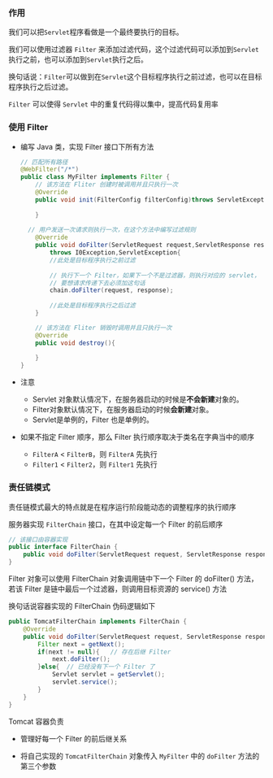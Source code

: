 ### 作用

我们可以把`Servlet`程序看做是一个最终要执行的目标。

我们可以使用过滤器 `Filter` 来添加过滤代码，这个过滤代码可以添加到`Servlet`执行之前，也可以添加到`Servlet`执行之后。

换句话说：`Filter`可以做到在`Servlet`这个目标程序执行之前过滤，也可以在目标程序执行之后过滤。

 `Filter` 可以使得 `Servlet` 中的重复代码得以集中，提高代码复用率



### 使用 Filter

- 编写 Java 类，实现 Filter 接口下所有方法

  ```java
  // 匹配所有路径
  @WebFilter("/*")
  public class MyFilter implements Filter {
      // 该方法在 Fliter 创建时被调用并且只执行一次
      @Override
      public void init(FilterConfig filterConfig)throws ServletException){
  		
      }
      
  	// 用户发送一次请求则执行一次，在这个方法中编写过滤规则
      @Override
      public void doFilter(ServletRequest request,ServletResponse response,FilterChain chain) 
          throws I0Exception,ServletException{
          //此处是目标程序执行之前过滤
          
          // 执行下一个 Filter，如果下一个不是过滤器，则执行对应的 servlet，
          // 要想请求传递下去必须加这句话
          chain.doFilter(request, response);
          
          //此处是目标程序执行之后过滤
      }
  
      // 该方法在 Fliter 销毁时调用并且只执行一次
      @Override
      public void destroy(){
         
      }  
  }
  ```

- 注意

  - Servlet 对象默认情况下，在服务器启动的时候是**不会新建**对象的。
  - Filter对象默认情况下，在服务器启动的时候**会新建**对象。
  - Servlet是单例的，Filter 也是单例的。

- 如果不指定 Filter 顺序，那么 Filter 执行顺序取决于类名在字典当中的顺序
  -  `FilterA` < `FilterB`，则 `FilterA` 先执行
  -  `Filter1` < `Filter2`，则 `Filter1` 先执行



### 责任链模式

责任链模式最大的特点就是在程序运行阶段能动态的调整程序的执行顺序

服务器实现 `FilterChain` 接口，在其中设定每一个 Filter 的前后顺序

```java
// 该接口由容器实现
public interface FilterChain {
    public void doFilter(ServletRequest request, ServletResponse response) throws IOException, ServletException;
}
```

Filter 对象可以使用 FilterChain 对象调用链中下一个 Filter 的 doFilter() 方法，若该 Filter 是链中最后一个过滤器，则调用目标资源的 service() 方法

换句话说容器实现的 FilterChain 伪码逻辑如下

```java
public TomcatFilterChain implements FilterChain {    
    @Override
    public void doFilter(ServletRequest request, ServletResponse response) throws IOException, ServletException {
        Filter next = getNext();
        if(next != null){	// 存在后继 Filter
            next.doFilter();
        }else{	// 已经没有下一个 Filter 了
            Servlet servlet = getServlet();
            servlet.service();
        }
    }
}
```

Tomcat 容器负责

- 管理好每一个 Filter 的前后继关系

- 将自己实现的 `TomcatFilterChain` 对象传入 `MyFilter` 中的 `doFilter` 方法的第三个参数

